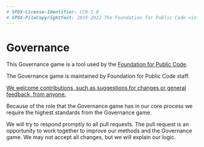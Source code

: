 ```yaml
---
# SPDX-License-Identifier: CC0-1.0
# SPDX-FileCopyrightText: 2019-2022 The Foundation for Public Code <info@publiccode.net>, https://standard.publiccode.net/AUTHORS
---
```

# Governance

This Governance game is a tool used by the [Foundation for Public Code](https://publiccode.net/).

The Governance game is maintained by Foundation for Public Code staff.

[We welcome contributions, such as suggestions for changes or general feedback, from anyone.](/CONTRIBUTING.md)

Because of the role that the Governance game has in our core process we require the highest standards from the Governance game.

We will try to respond promptly to all pull requests.
The pull request is an opportunity to work together to improve our methods and the Governance game.
We may not accept all changes, but we will explain our logic.
